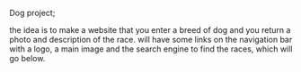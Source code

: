 Dog project;

the idea is to make a website that you enter a breed of dog and you return a photo and description of the race. will have some links on the navigation bar with a logo, a main image and the search engine to find the races, which will go below. 
